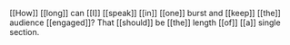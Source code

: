[[How]] [[long]] can [[I]] [[speak]] [[in]] [[one]] burst and [[keep]] [[the]] audience [[engaged]]? That [[should]] be [[the]] length [[of]] [[a]] single section. 